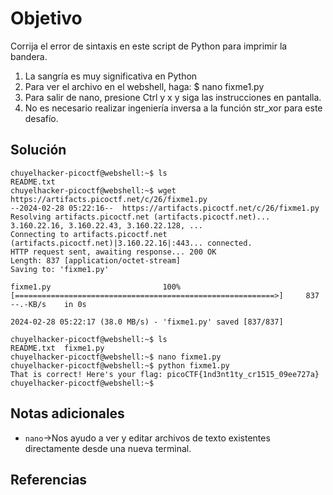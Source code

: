 # Objetivo

Corrija el error de sintaxis en este script de Python para imprimir la bandera.
1. La sangría es muy significativa en Python
2. Para ver el archivo en el webshell, haga: $ nano fixme1.py
3. Para salir de nano, presione Ctrl y x y siga las instrucciones en pantalla.
4. No es necesario realizar ingeniería inversa a la función str_xor para este desafío.

## Solución

```
chuyelhacker-picoctf@webshell:~$ ls
README.txt
chuyelhacker-picoctf@webshell:~$ wget https://artifacts.picoctf.net/c/26/fixme1.py
--2024-02-28 05:22:16--  https://artifacts.picoctf.net/c/26/fixme1.py
Resolving artifacts.picoctf.net (artifacts.picoctf.net)... 3.160.22.16, 3.160.22.43, 3.160.22.128, ...
Connecting to artifacts.picoctf.net (artifacts.picoctf.net)|3.160.22.16|:443... connected.
HTTP request sent, awaiting response... 200 OK
Length: 837 [application/octet-stream]
Saving to: 'fixme1.py'

fixme1.py                         100%[==========================================================>]     837  --.-KB/s    in 0s      

2024-02-28 05:22:17 (38.0 MB/s) - 'fixme1.py' saved [837/837]

chuyelhacker-picoctf@webshell:~$ ls
README.txt  fixme1.py
chuyelhacker-picoctf@webshell:~$ nano fixme1.py
chuyelhacker-picoctf@webshell:~$ python fixme1.py
That is correct! Here's your flag: picoCTF{1nd3nt1ty_cr1515_09ee727a}
chuyelhacker-picoctf@webshell:~$ 
```

## Notas adicionales

- `nano`->Nos ayudo a ver y editar archivos de texto existentes directamente desde una nueva terminal.

## Referencias